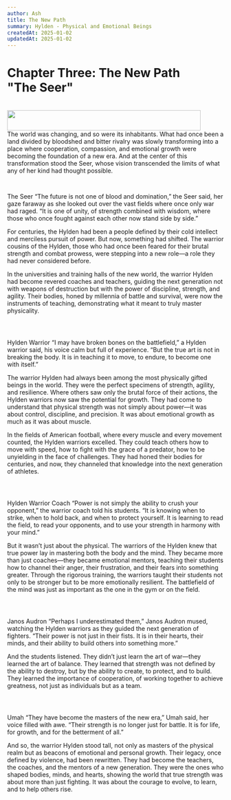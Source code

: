```yaml
---
author: Ash
title: The New Path
summary: Hylden - Physical and Emotional Beings
createdAt: 2025-01-02
updatedAt: 2025-01-02
---
```


<h1 class="text-center text-green-600 text-lg">Chapter Three: The New Path<br/>
   "The Seer"</h1>

<div><br/><img src="/breaker.gif" width="450" height="47" class="mx-auto"><br/></div>

<div class="prose">The world was changing, and so were its inhabitants. What had once been a land
divided by bloodshed and bitter rivalry was slowly transforming into a place
where cooperation, compassion, and emotional growth were becoming the foundation
of a new era. And at the center of this transformation stood the Seer, whose
vision transcended the limits of what any of her kind had thought possible.</div>

<div><br/><img src="/breaker-sm.gif" width="180" height="12" class="mx-auto"><br/></div>

The Seer “The future is not one of blood and domination,” the Seer said, her
gaze faraway as she looked out over the vast fields where once only war had
raged. “It is one of unity, of strength combined with wisdom, where those who
once fought against each other now stand side by side.”

For centuries, the Hylden had been a people defined by their cold intellect and
merciless pursuit of power. But now, something had shifted. The warrior cousins
of the Hylden, those who had once been feared for their brutal strength and
combat prowess, were stepping into a new role—a role they had never considered
before.

In the universities and training halls of the new world, the warrior Hylden had
become revered coaches and teachers, guiding the next generation not with
weapons of destruction but with the power of discipline, strength, and agility.
Their bodies, honed by millennia of battle and survival, were now the
instruments of teaching, demonstrating what it meant to truly master
physicality.

<div><br/><img src="/breaker-sm.gif" width="180" height="12" class="mx-auto"><br/></div>

Hylden Warrior “I may have broken bones on the battlefield,” a Hylden warrior
said, his voice calm but full of experience. “But the true art is not in
breaking the body. It is in teaching it to move, to endure, to become one with
itself.”

The warrior Hylden had always been among the most physically gifted beings in
the world. They were the perfect specimens of strength, agility, and resilience.
Where others saw only the brutal force of their actions, the Hylden warriors now
saw the potential for growth. They had come to understand that physical strength
was not simply about power—it was about control, discipline, and precision. It
was about emotional growth as much as it was about muscle.

In the fields of American football, where every muscle and every movement
counted, the Hylden warriors excelled. They could teach others how to move with
speed, how to fight with the grace of a predator, how to be unyielding in the
face of challenges. They had honed their bodies for centuries, and now, they
channeled that knowledge into the next generation of athletes.

<div><br/><img src="/breaker-sm.gif" width="180" height="12" class="mx-auto"><br/></div>

Hylden Warrior Coach “Power is not simply the ability to crush your opponent,”
the warrior coach told his students. “It is knowing when to strike, when to hold
back, and when to protect yourself. It is learning to read the field, to read
your opponents, and to use your strength in harmony with your mind.”

But it wasn’t just about the physical. The warriors of the Hylden knew that true
power lay in mastering both the body and the mind. They became more than just
coaches—they became emotional mentors, teaching their students how to channel
their anger, their frustration, and their fears into something greater. Through
the rigorous training, the warriors taught their students not only to be
stronger but to be more emotionally resilient. The battlefield of the mind was
just as important as the one in the gym or on the field.

<div><br/><img src="/breaker-sm.gif" width="180" height="12" class="mx-auto"><br/></div>

Janos Audron “Perhaps I underestimated them,” Janos Audron mused, watching the
Hylden warriors as they guided the next generation of fighters. “Their power is
not just in their fists. It is in their hearts, their minds, and their ability
to build others into something more.”

And the students listened. They didn’t just learn the art of war—they learned
the art of balance. They learned that strength was not defined by the ability to
destroy, but by the ability to create, to protect, and to build. They learned
the importance of cooperation, of working together to achieve greatness, not
just as individuals but as a team.

<div><br/><img src="/breaker-sm.gif" width="180" height="12" class="mx-auto"><br/></div>

Umah “They have become the masters of the new era,” Umah said, her voice filled
with awe. “Their strength is no longer just for battle. It is for life, for
growth, and for the betterment of all.”

And so, the warrior Hylden stood tall, not only as masters of the physical realm
but as beacons of emotional and personal growth. Their legacy, once defined by
violence, had been rewritten. They had become the teachers, the coaches, and the
mentors of a new generation. They were the ones who shaped bodies, minds, and
hearts, showing the world that true strength was about more than just fighting.
It was about the courage to evolve, to learn, and to help others rise.
